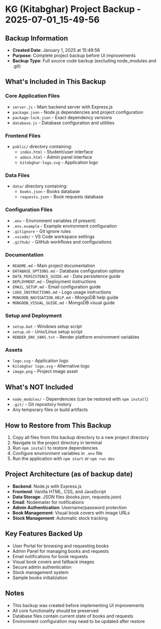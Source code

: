 # KG (Kitabghar) Project Backup - 2025-07-01_15-49-56

## Backup Information
- **Created Date**: January 1, 2025 at 15:49:56
- **Purpose**: Complete project backup before UI improvements
- **Backup Type**: Full source code backup (excluding node_modules and .git)

## What's Included in This Backup

### Core Application Files
- `server.js` - Main backend server with Express.js
- `package.json` - Node.js dependencies and project configuration
- `package-lock.json` - Exact dependency versions
- `database.js` - Database configuration and utilities

### Frontend Files
- `public/` directory containing:
  - `index.html` - Student/user interface
  - `admin.html` - Admin panel interface
  - `kitabghar-logo.svg` - Application logo

### Data Files
- `data/` directory containing:
  - `books.json` - Books database
  - `requests.json` - Book requests database

### Configuration Files
- `.env` - Environment variables (if present)
- `.env.example` - Example environment configuration
- `.gitignore` - Git ignore rules
- `.vscode/` - VS Code workspace settings
- `.github/` - GitHub workflows and configurations

### Documentation
- `README.md` - Main project documentation
- `DATABASE_OPTIONS.md` - Database configuration options
- `DATA_PERSISTENCE_GUIDE.md` - Data persistence guide
- `DEPLOYMENT.md` - Deployment instructions
- `EMAIL_SETUP.md` - Email configuration guide
- `LOGO_INSTRUCTIONS.md` - Logo usage instructions
- `MONGODB_NAVIGATION_HELP.md` - MongoDB help guide
- `MONGODB_VISUAL_GUIDE.md` - MongoDB visual guide

### Setup and Deployment
- `setup.bat` - Windows setup script
- `setup.sh` - Unix/Linux setup script
- `RENDER_ENV_VARS.txt` - Render platform environment variables

### Assets
- `logo.svg` - Application logo
- `Kitabghar logo.svg` - Alternative logo
- `image.png` - Project image asset

## What's NOT Included
- `node_modules/` - Dependencies (can be restored with `npm install`)
- `.git/` - Git repository history
- Any temporary files or build artifacts

## How to Restore from This Backup

1. Copy all files from this backup directory to a new project directory
2. Navigate to the project directory in terminal
3. Run `npm install` to restore dependencies
4. Configure environment variables in `.env` file
5. Run the application with `npm start` or `npm run dev`

## Project Architecture (as of backup date)
- **Backend**: Node.js with Express.js
- **Frontend**: Vanilla HTML, CSS, and JavaScript
- **Data Storage**: JSON files (books.json, requests.json)
- **Email**: Nodemailer for notifications
- **Admin Authentication**: Username/password protection
- **Book Management**: Visual book covers with image URLs
- **Stock Management**: Automatic stock tracking

## Key Features Backed Up
- User Portal for browsing and requesting books
- Admin Panel for managing books and requests
- Email notifications for book requests
- Visual book covers and fallback images
- Secure admin authentication
- Stock management system
- Sample books initialization

## Notes
- This backup was created before implementing UI improvements
- All core functionality should be preserved
- Database files contain current state of books and requests
- Environment configuration may need to be updated after restore
